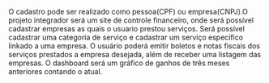  O cadastro pode ser realizado como pessoa(CPF) ou empresa(CNPJ).O projeto integrador será um site de controle financeiro, onde será possível cadastrar empresas as quais o usuario prestou serviços. Será possível cadastrar uma categoria de serviço e cadastrar um serviço específico linkado a uma empresa. O usuário poderá emitir boletos e notas fiscais dos serviços prestados a empresa desejada, além de receber uma listagem das empresas. O dashboard será um gráfico de ganhos de três meses anteriores contando o atual. 